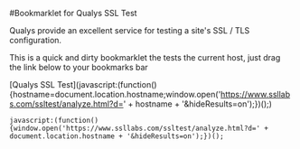 #Bookmarklet for Qualys SSL Test

Qualys provide an excellent service for testing a site's SSL / TLS configuration.

This is a quick and dirty bookmarklet the tests the current host, just drag the link below to your bookmarks bar

[Qualys SSL Test](javascript:(function(){hostname=document.location.hostname;window.open('https://www.ssllabs.com/ssltest/analyze.html?d=' + hostname + '&hideResults=on');})();)

```
javascript:(function(){window.open('https://www.ssllabs.com/ssltest/analyze.html?d=' + document.location.hostname + '&hideResults=on');})();
```
